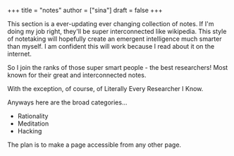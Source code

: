 +++
title = "notes"
author = ["sina"]
draft = false
+++

This section is a ever-updating ever changing collection
of notes. If I'm doing my job right, they'll be super
interconnected like wikipedia. This style of notetaking
will hopefully create an emergent intelligence much
smarter than myself. I am confident this will work
because I read about it on the internet.

So I join the ranks of those super
smart people - the best researchers! Most known
for their great and interconnected notes.

With the exception, of course, of Literally Every Researcher I Know.

Anyways here are the broad categories...

-   Rationality
-   Meditation
-   Hacking

The plan is to make a page accessible from any other page.
